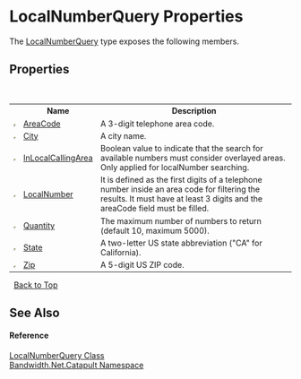 ﻿# LocalNumberQuery Properties
 

The <a href ="T_Bandwidth_Net_Catapult_LocalNumberQuery.md">LocalNumberQuery</a> type exposes the following members.


## Properties
&nbsp;<table><tr><th></th><th>Name</th><th>Description</th></tr><tr><td>![Public property](media/pubproperty.gif "Public property")</td><td><a href ="P_Bandwidth_Net_Catapult_LocalNumberQuery_AreaCode.md">AreaCode</a></td><td>
A 3-digit telephone area code.</td></tr><tr><td>![Public property](media/pubproperty.gif "Public property")</td><td><a href ="P_Bandwidth_Net_Catapult_LocalNumberQuery_City.md">City</a></td><td>
A city name.</td></tr><tr><td>![Public property](media/pubproperty.gif "Public property")</td><td><a href ="P_Bandwidth_Net_Catapult_LocalNumberQuery_InLocalCallingArea.md">InLocalCallingArea</a></td><td>
Boolean value to indicate that the search for available numbers must consider overlayed areas. Only applied for localNumber searching.</td></tr><tr><td>![Public property](media/pubproperty.gif "Public property")</td><td><a href ="P_Bandwidth_Net_Catapult_LocalNumberQuery_LocalNumber.md">LocalNumber</a></td><td>
It is defined as the first digits of a telephone number inside an area code for filtering the results. It must have at least 3 digits and the areaCode field must be filled.</td></tr><tr><td>![Public property](media/pubproperty.gif "Public property")</td><td><a href ="P_Bandwidth_Net_Catapult_LocalNumberQuery_Quantity.md">Quantity</a></td><td>
The maximum number of numbers to return (default 10, maximum 5000).</td></tr><tr><td>![Public property](media/pubproperty.gif "Public property")</td><td><a href ="P_Bandwidth_Net_Catapult_LocalNumberQuery_State.md">State</a></td><td>
A two-letter US state abbreviation ("CA" for California).</td></tr><tr><td>![Public property](media/pubproperty.gif "Public property")</td><td><a href ="P_Bandwidth_Net_Catapult_LocalNumberQuery_Zip.md">Zip</a></td><td>
A 5-digit US ZIP code.</td></tr></table>&nbsp;
<a href="#localnumberquery-properties">Back to Top</a>

## See Also


#### Reference
<a href ="T_Bandwidth_Net_Catapult_LocalNumberQuery.md">LocalNumberQuery Class</a><br /><a href ="N_Bandwidth_Net_Catapult.md">Bandwidth.Net.Catapult Namespace</a><br />